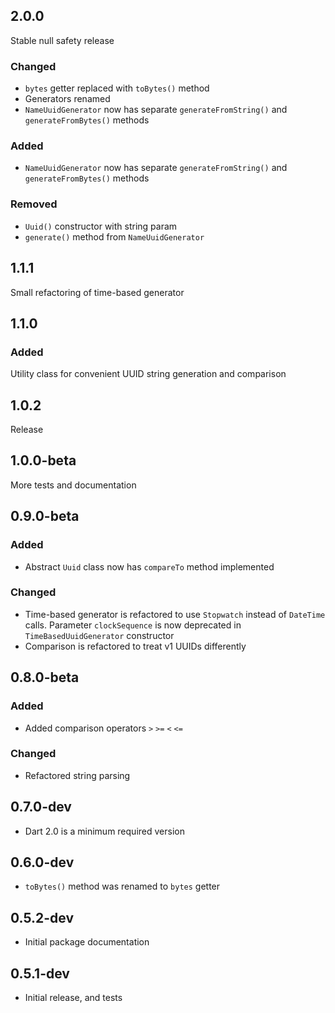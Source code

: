 
## 2.0.0
Stable null safety release

### Changed
- `bytes` getter replaced with `toBytes()` method
- Generators renamed
- `NameUuidGenerator` now has separate `generateFromString()` and `generateFromBytes()` methods

### Added
- `NameUuidGenerator` now has separate `generateFromString()` and `generateFromBytes()` methods

### Removed
- `Uuid()` constructor with string param
- `generate()` method from `NameUuidGenerator`

## 1.1.1
Small refactoring of time-based generator

## 1.1.0

### Added
Utility class for convenient UUID string generation and comparison

## 1.0.2
Release

## 1.0.0-beta
More tests and documentation

## 0.9.0-beta

### Added
- Abstract `Uuid` class now has `compareTo` method implemented

### Changed
- Time-based generator is refactored to use `Stopwatch` instead of `DateTime` calls.
  Parameter `clockSequence` is now deprecated in `TimeBasedUuidGenerator` constructor
- Comparison is refactored to treat v1 UUIDs differently

## 0.8.0-beta

### Added
- Added comparison operators `>` `>=` `<` `<=`

### Changed
- Refactored string parsing

## 0.7.0-dev
- Dart 2.0 is a minimum required version

## 0.6.0-dev
- `toBytes()` method was renamed to `bytes` getter

## 0.5.2-dev
- Initial package documentation

## 0.5.1-dev
- Initial release, and tests